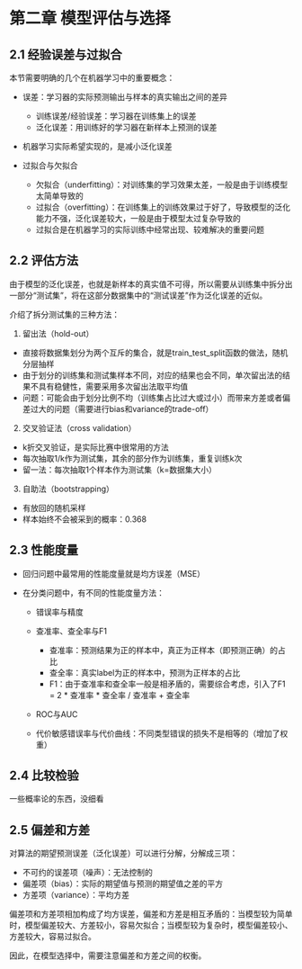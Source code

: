 # 第二章 模型评估与选择

## 2.1 经验误差与过拟合

本节需要明确的几个在机器学习中的重要概念：

* 误差：学习器的实际预测输出与样本的真实输出之间的差异
  * 训练误差/经验误差：学习器在训练集上的误差
  * 泛化误差：用训练好的学习器在新样本上预测的误差

* 机器学习实际希望实现的，是减小泛化误差

* 过拟合与欠拟合
  * 欠拟合（underfitting）：对训练集的学习效果太差，一般是由于训练模型太简单导致的
  * 过拟合（overfitting）：在训练集上的训练效果过于好了，导致模型的泛化能力不强，泛化误差较大，一般是由于模型太过复杂导致的
  * 过拟合是在机器学习的实际训练中经常出现、较难解决的重要问题

## 2.2 评估方法

由于模型的泛化误差，也就是新样本的真实值不可得，所以需要从训练集中拆分出一部分“测试集”，将在这部分数据集中的“测试误差”作为泛化误差的近似。

介绍了拆分测试集的三种方法：

1. 留出法（hold-out）
  * 直接将数据集划分为两个互斥的集合，就是train_test_split函数的做法，随机分层抽样
  * 由于划分的训练集和测试集样本不同，对应的结果也会不同，单次留出法的结果不具有稳健性，需要采用多次留出法取平均值
  * 问题：可能会由于划分比例不均（训练集占比过大或过小）而带来方差或者偏差过大的问题（需要进行bias和variance的trade-off）
  
2. 交叉验证法（cross validation）
  * k折交叉验证，是实际比赛中很常用的方法
  * 每次抽取1/k作为测试集，其余的部分作为训练集，重复训练k次
  * 留一法：每次抽取1个样本作为测试集（k=数据集大小）
  
3. 自助法（bootstrapping） 
  * 有放回的随机采样
  * 样本始终不会被采到的概率：0.368

## 2.3 性能度量

* 回归问题中最常用的性能度量就是均方误差（MSE）

* 在分类问题中，有不同的性能度量方法：
  * 错误率与精度

  * 查准率、查全率与F1
    * 查准率：预测结果为正的样本中，真正为正样本（即预测正确）的占比 
    * 查全率：真实label为正的样本中，预测为正样本的占比
    * F1：由于查准率和查全率一般是相矛盾的，需要综合考虑，引入了F1 = 2 * 查准率 * 查全率 / 查准率 + 查全率
  
  * ROC与AUC
  
  * 代价敏感错误率与代价曲线：不同类型错误的损失不是相等的（增加了权重）

## 2.4 比较检验

一些概率论的东西，没细看

## 2.5 偏差和方差

对算法的期望预测误差（泛化误差）可以进行分解，分解成三项：

* 不可约的误差项（噪声）：无法控制的
* 偏差项（bias）：实际的期望值与预测的期望值之差的平方
* 方差项（variance）：平均方差

偏差项和方差项相加构成了均方误差，偏差和方差是相互矛盾的：当模型较为简单时，模型偏差较大、方差较小，容易欠拟合；当模型较为复杂时，模型偏差较小、方差较大，容易过拟合。

因此，在模型选择中，需要注意偏差和方差之间的权衡。

